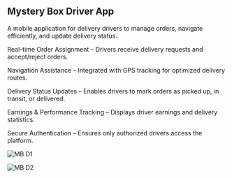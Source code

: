 ## Mystery Box Driver App
A mobile application for delivery drivers to manage orders, navigate efficiently, and update delivery status.

Real-time Order Assignment – Drivers receive delivery requests and accept/reject orders.

Navigation Assistance – Integrated with GPS tracking for optimized delivery routes.

Delivery Status Updates – Enables drivers to mark orders as picked up, in transit, or delivered.

Earnings & Performance Tracking – Displays driver earnings and delivery statistics.

Secure Authentication – Ensures only authorized drivers access the platform.

![MB D1](https://github.com/user-attachments/assets/acc18388-2365-44c8-8aee-2522578f3112)

![MB D2](https://github.com/user-attachments/assets/502cb550-7bc7-4f88-acfa-8772372c50c0)
